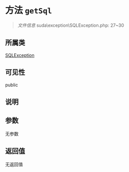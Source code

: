 # 方法 `getSql`

> *文件信息* suda\exception\SQLException.php: 27~30

## 所属类 

[SQLException](../SQLException.md)

## 可见性

public

## 说明



## 参数


无参数


## 返回值

无返回值
